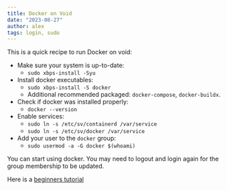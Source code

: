 ```yaml
---
title: Docker on Void
date: "2023-08-27"
author: alex
tags: login, sudo
---
```

This is a quick recipe to run Docker on void:

- Make sure your system is up-to-date:
  - `sudo xbps-install -Syu`
- Install docker executables:
  - `sudo xbps-install -S docker`
  - Additional recommended packaged: `docker-compose`, `docker-buildx`.
- Check if docker was installed properly:
  - `docker --version`
- Enable services:
  - `sudo ln -s /etc/sv/containerd /var/service`
  - `sudo ln -s /etc/sv/docker /var/service`
- Add your user to the `docker` group:
  - `sudo usermod -a -G docker $(whoami)`

You can start using docker.  You may need to logout and login again for the group
membership to be updated.

Here is a [beginners tutorial](https://docker-curriculum.com/)


